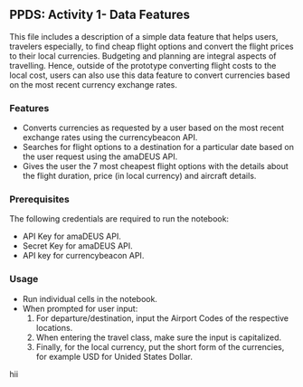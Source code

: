 ## PPDS: Activity 1- Data Features

This file includes a description of a simple data feature that helps users, travelers especially, to find cheap flight options and convert the flight prices to their local currencies. Budgeting and planning are integral aspects of travelling. Hence, outside of the prototype converting flight costs to the local cost, users can also use this data feature to convert currencies based on the most recent currency exchange rates.

### Features
- Converts currencies as requested by a user based on the most recent exchange rates using the currencybeacon API.
- Searches for flight options to a destination for a particular date based on the user request using the amaDEUS API.
- Gives the user the 7 most cheapest flight options with the details about the flight duration, price (in local currency) and aircraft details. 

### Prerequisites

The following credentials are required to run the notebook:

- API Key for amaDEUS API. 
- Secret Key for amaDEUS API. 
- API key for currencybeacon API. 

### Usage
- Run individual cells in the notebook.
- When prompted for user input:
  1. For departure/destination, input the Airport Codes of the respective locations.
  2. When entering the travel class, make sure the input is capitalized.
  3. Finally, for the local currency, put the short form of the currencies, for example USD for Unided States Dollar. 

hii